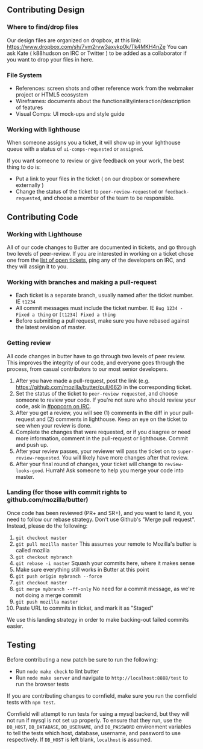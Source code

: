 Contributing Design
-------------------

### Where to find/drop files

Our design files are organized on dropbox, at this link:
https://www.dropbox.com/sh/7vm2rvw3axvkp0k/Tk4MKH4nZe
You can ask Kate ( k88hudson on IRC or Twitter ) to be added as a collaborator if you want to drop your files in here.

### File System
* References: screen shots and other reference work from the webmaker project or HTML5 ecosystem
* Wireframes: documents about the functionality/interaction/description of features
* Visual Comps: UI mock-ups and style guide

###  Working with lighthouse
When someone assigns you a ticket, it will show up in your lighthouse queue with a status of `ui-comps-requested` or `assigned`.

If you want someone to review or give feedback on your work, the best thing to do is:
* Put a link to your files in the ticket ( on our dropbox or somewhere externally )
* Change the status of the ticket to `peer-review-requested` or `feedback-requested`, and choose a member of the team to be responsible.

Contributing Code
-----------------

### Working with Lighthouse
All of our code changes to Butter are documented in tickets, and go through two levels of peer-review. If you are interested in working on a ticket chose one from the [list of open tickets](https://webmademovies.lighthouseapp.com/projects/65733-popcorn-maker/milestones/current), ping any of the developers on IRC, and they will assign it to you.

### Working with branches and making a pull-request

* Each ticket is a separate branch, usually named after the ticket number. IE `t1234`
* All commit messages must include the ticket number. IE `Bug 1234 - Fixed a thing` or `[t1234] Fixed a thing`
* Before submitting a pull request, make sure you have rebased against the latest revision of master.

### Getting review
All code changes in butter have to go through two levels of peer review. This improves the integrity of our code, and everyone goes through the process, from casual contributors to our most senior developers.

1. After you have made a pull-request, post the link (e.g. https://github.com/mozilla/butter/pull/662) in the corresponding ticket.
2. Set the status of the ticket to `peer-review requested`, and choose someone to review your code. If you're not sure who should review your code, ask in [#popcorn on IRC](irc://irc.mozilla.org/popcorn).
3. After you get a review, you will see (1) comments in the diff in your pull-request and (2) comments in lighthouse. Keep an eye on the ticket to see when your review is done.
4. Complete the changes that were requested, or if you disagree or need more information, comment in the pull-request or lighthouse. Commit and push up.
5. After your review passes, your reviewer will pass the ticket on to `super-review-requested`. You will likely have more changes after that review.
6. After your final round of changes, your ticket will change to `review-looks-good`. Hurrah! Ask someone to help you merge your code into master.

### Landing (for those with commit rights to github.com/mozilla/butter)
Once code has been reviewed (PR+ and SR+), and you want to land it, you need to follow our rebase strategy. Don't use Github's "Merge pull request". Instead, please do the following:

1. `git checkout master`
2. `git pull mozilla master` This assumes your remote to Mozilla's butter is called mozilla
3. `git checkout mybranch`
4. `git rebase -i master` Squash your commits here, where it makes sense
5. Make sure everything still works in Butter at this point
6. `git push origin mybranch --force`
7. `git checkout master`
8. `git merge mybranch --ff-only` No need for a commit message, as we're not doing a merge commit
9. `git push mozilla master`
10. Paste URL to commits in ticket, and mark it as "Staged"

We use this landing strategy in order to make backing-out failed commits easier.

Testing
-------

Before contributing a new patch be sure to run the following:

* Run `node make check` to lint butter
* Run `node make server` and navigate to `http://localhost:8888/test` to run the browser tests

If you are contributing changes to cornfield, make sure you run the cornfield tests with `npm test`.

Cornfield will attempt to run tests for using a mysql backend, but they will not run if mysql is not set up properly. To ensure that they run, use the `DB_HOST`, `DB_DATABASE`, `DB_USERNAME`, and `DB_PASSWORD` environment variables to tell the tests which host, database, username, and password to use respectively. If `DB_HOST` is left blank, `localhost` is assumed.
